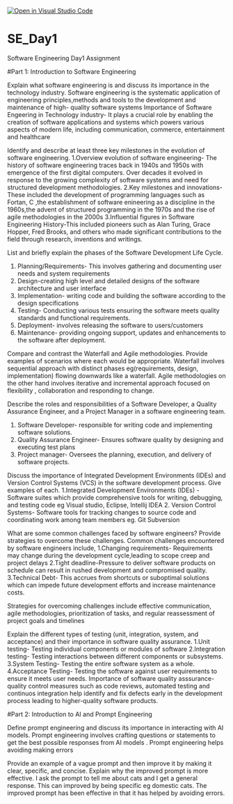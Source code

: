 [![Open in Visual Studio Code](https://classroom.github.com/assets/open-in-vscode-2e0aaae1b6195c2367325f4f02e2d04e9abb55f0b24a779b69b11b9e10269abc.svg)](https://classroom.github.com/online_ide?assignment_repo_id=18398245&assignment_repo_type=AssignmentRepo)
# SE_Day1
Software Engineering Day1 Assignment

#Part 1: Introduction to Software Engineering

Explain what software engineering is and discuss its importance in the technology industry.
Software engineering is the systematic application of engineering principles,methods and tools to
the development and maintenance of high- quality software systems
Importance of Software Engeering in Technology industry- It plays a crucial role by enabling the creation of
software applications and systems which powers various aspects of modern life, including communication, commerce,
entertainment and healthcare

Identify and describe at least three key milestones in the evolution of software engineering.
1.Overview evolution of software engineering- The history of software engineering traces back in 1940s and 1950s with
emergence of the first digital computers. Over decades it evolved in response to the growing complexity of software systems
and need for structured development methodologies.
2.Key milestones and innovations-These included the development of programming languages such as Fortan, C ,the establishment of 
software enineering as a discipline in the 1960s,the advent of structured programming in the 1970s and the rise of agile methodologies
in the 2000s
3.Influential figures in Software Engineering History-This included pioneers such as Alan Turing, Grace Hopper, Fred Brooks, and others
who made significant contributions to the field through research, inventions and writings.

List and briefly explain the phases of the Software Development Life Cycle.
1. Planning/Requirements- This involves gathering and documenting user needs and system requirements
2. Design-creating high level and detailed designs of the software architecture and user interface
3. Implementation- writing code and building the software according to the design specifications
4. Testing- Conducting various tests ensuring the software meets quality standards and functional requirements.
5. Deployment- involves releasing the software to users/customers
6. Maintenance- providing ongoing support, updates and enhancements to the software after deployment.

Compare and contrast the Waterfall and Agile methodologies. Provide examples of scenarios where each would be appropriate.
Waterfall involves sequential approach with distinct phases eg(requirements, design, implementation) flowing downwards like a
waterfall. Agile methodologies on the other hand involves iterative and incremental approach focused on flexibility , collaboration
and responding to change.

Describe the roles and responsibilities of a Software Developer, a Quality Assurance Engineer, and a Project Manager in a software engineering team.
1. Software Developer- responsible for writing code and implementing software solutions.
2. Quality Assurance Engineer- Ensures software quality by designing and executing test plans
3. Project manager- Oversees the planning, execution, and delivery of software projects.
   

Discuss the importance of Integrated Development Environments (IDEs) and Version Control Systems (VCS) in the software development process. Give examples of each.
1.Integrated Development Environments (IDEs) - Software suites which provide comprehensive tools for writing, debugging, and testing code eg Visual studio, Eclipse, Intellij 
IDEA
2. Version Control Systems- Software tools for tracking changes to source code and coordinating work among team members eg. Git Subversion


What are some common challenges faced by software engineers? Provide strategies to overcome these challenges.
Common challenges encountered by software engineers include,
1.Changing requirements- Requirements may change during the development cycle,leading to scope creep and project delays
2.Tight deadline-Pressure to deliver software products on schedule can result in rushed development and compromised quality.
3.Technical Debt- This accrues from shortcuts or suboptimal solutions which can impede future development efforts and increase maintenance costs.

Strategies for overcoming challenges include effective communication, agile methodologies, prioritization of tasks, and regular reassessment of project goals and timelines



Explain the different types of testing (unit, integration, system, and acceptance) and their importance in software quality assurance.
1.Unit testing- Testing individual components or modules of software
2.Integration testing- Testing interactions between different components or subsystems.
3.System Testing- Testing the entire software system as a whole.
4.Acceptance Testing- Testing the software against user requirements to ensure it meets user needs.
Importance of software quality asssurance- quality control measures such as code reviews, automated testing and continuos integration help
identify and fix defects early in the development process leading to higher-quality software products.

#Part 2: Introduction to AI and Prompt Engineering


Define prompt engineering and discuss its importance in interacting with AI models.
Prompt engineering involves crafting questions or statements to get the best possible responses from AI models . Prompt engineering helps avoiding making errors

Provide an example of a vague prompt and then improve it by making it clear, specific, and concise. Explain why the improved prompt is more effective.
  I ask the prompt to tell me about cats and I get a general response. This can improved by being specific eg domestic cats. The improved prompt has been effective in that
  it has helped by avoiding errors.
